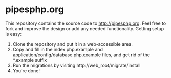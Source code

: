 pipesphp.org
============

This repository contains the source code to http://pipesphp.org. Feel free to fork and improve the design or add any needed functionality. Getting setup is easy:

1. Clone the repository and put it in a web-accessible area.
2. Copy and fill in the index.php.example and application/config/database.php.example files, and get rid of the *.example suffix
3. Run the migrations by visiting http://web_root/migrate/install
4. You're done!